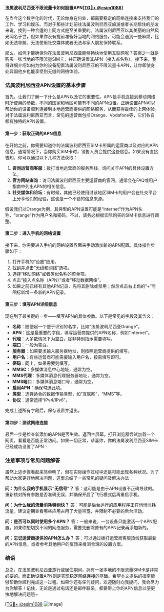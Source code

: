 **法属波利尼西亚不限流量卡如何設置APN[[TG💪+ @esim1088](https://t.me/s/esim1088)]**

在当今这个数字化的时代，无论你身在何处，都需要稳定的网络连接来支持我们的工作、学习和娱乐。而对于那些计划前往法属波利尼西亚旅游或者长期居住的朋友来说，找到一种合适的上网方式是至关重要的。法属波利尼西亚以其美丽的自然风光闻名于世，但如果你没有提前准备好当地的网络服务，可能会遇到一些麻烦，比如无法导航、无法使用社交媒体或者无法与家人朋友保持联系。

那么，如何才能确保你在法属波利尼西亚能够畅快地使用互联网呢？答案之一就是购买一张当地的不限流量SIM卡，并正确设置其APN（接入点名称）。接下来，我将详细介绍如何为你的设备配置法属波利尼西亚的不限流量卡APN，让你即使身处异国他乡也能享受到无缝的网络体验。

### 法属波利尼西亚APN设置的基本步骤

首先，让我们了解一下什么是APN以及它的重要性。APN是手机连接到移动网络时所使用的参数，不同的国家和地区可能有不同的APN设置。正确设置APN可以帮助你的设备顺利连接到本地运营商提供的网络服务，从而获得最佳的上网体验。对于法属波利尼西亚而言，常见的运营商包括Orange、Vodafone等，它们各自都有独特的APN设置。

#### 第一步：获取正确的APN信息

在开始之前，你需要知道你的法属波利尼西亚SIM卡所属的运营商以及对应的APN信息。通常情况下，当你购买SIM卡时，销售人员会提供这些信息。如果没有直接告知，你可以通过以下几种方法获取：

1. **咨询运营商客服**：拨打当地运营商的服务热线，询问关于APN的具体设置方法。
2. **官方网站查询**：访问法属波利尼西亚主要运营商的官网，通常会在FAQ或用户指南中列出APN的相关信息。
3. **社交媒体和论坛**：有时候，其他已经使用过该地区SIM卡的用户会在社交平台上分享他们的经验，这也是一个不错的信息来源。

假设我们以Orange为例，其典型的APN设置可能是“internet”作为APN名称，“orange”作为用户名和密码。不过，请务必根据实际购买的SIM卡信息进行调整。

#### 第二步：进入手机的网络设置

接下来，你需要进入手机的网络设置界面来手动添加新的APN配置。具体操作步骤如下：

1. 打开手机的“设置”应用。
2. 找到并点击“无线和网络”选项。
3. 选择“移动网络”或者类似名称的菜单项。
4. 点击“接入点名称（APN）”或者“移动数据网络”。
5. 如果之前已经有其他APN记录，先将其删除或禁用；然后点击右上角的“+”号图标新增一条新的APN记录。

#### 第三步：填写APN详细信息

现在到了最关键的一步——填写APN的具体参数。以下是常见的字段及其含义：

- **名称**：随便起一个便于识别的名字，比如“法属波利尼西亚Orange”。
- **APN**：这是最重要的字段，填写运营商提供的APN名称，例如“internet”。
- **代理**：大多数情况下为空白，除非特别指示需要填写。
- **端口**：一般为空白。
- **服务器**：如果要求输入服务器地址，则按照运营商提供的填写。
- **用户名**：有些运营商可能需要输入用户名，按需填写即可。
- **密码**：同上，如果需要则填写。
- **MMSC**：多媒体消息中心地址，通常为空。
- **MMS代理**：多媒体消息代理服务器地址，通常为空。
- **MMS端口**：多媒体消息端口号，通常为空。
- **启用APN**：确保勾选此项。
- **类型**：选择适合的数据传输类型，如“互联网”、“MMS”等。
- **协议**：通常选择“IPv4/IPv6”。

完成上述所有字段后，保存设置并退出。

#### 第四步：测试网络连接

最后一步是检查新添加的APN是否生效。返回主屏幕，打开浏览器尝试加载一个网页，看看是否能正常访问。如果一切正常，恭喜你，你的法属波利尼西亚SIM卡已经成功设置了APN！

### 注意事项与常见问题解答

虽然上述步骤看起来简单明了，但在实际操作过程中还是可能出现各种状况。为了帮助大家更好地解决问题，这里总结了一些常见的疑问及解决办法：

**问：为什么我的手机显示“无信号”？**
答：这可能是由于APN设置不正确导致的。重新核对所有参数是否准确无误，并确保开启了飞行模式后再重启手机。

**问：为什么我的流量消耗特别快？**
答：可能是后台运行的应用程序正在悄悄消耗流量。建议定期查看哪些应用占用了大量带宽，并限制不必要的后台活动。

**问：是否可以同时使用多个APN？**
答：一般来说，一台设备只能激活一个APN配置。如果你想切换不同的网络服务，需要先删除原有的APN记录再添加新的。

**问：忘记运营商提供的APN怎么办？**
答：可以通过拨打运营商客服热线获取最新的APN信息，或者参考其他用户的反馈来推测合理的设置方案。

### 结语

总之，在法属波利尼西亚旅行或居住期间，拥有一张本地的不限流量SIM卡是非常必要的。而正确设置APN则是实现稳定网络连接的基础。希望本文提供的指南能够帮助你顺利完成这一过程。如果你还有任何疑问，欢迎随时向我提问，我会尽力为你解答！记住，无论是通过电话还是邮件联系，都要带上你的APN信息以便更快地解决问题哦~

[[TG💪+ @esim1088](https://t.me/s/esim1088) ![Image](https://i.postimg.cc/4NQfJmqS/Snipaste-2025-05-13-00-14-12.png)]